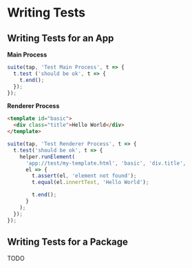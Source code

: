 # Writing Tests

## Writing Tests for an App

**Main Process**

```js
suite(tap, 'Test Main Process', t => {
  t.test ('should be ok', t => {
    t.end();
  });
});
```

**Renderer Process**

```html
<template id="basic">
  <div class="title">Hello World</div>
</template>
```

```js
suite(tap, 'Test Renderer Process', t => {
  t.test('should be ok', t => {
    helper.runElement(
      'app://test/my-template.html', 'basic', 'div.title',
      el => {
        t.assert(el, 'element not found');
        t.equal(el.innertText, 'Hello World');

        t.end();
      }
    );
  });
});
```

## Writing Tests for a Package

TODO
